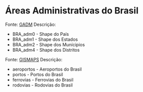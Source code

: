 # Áreas Administrativas do Brasil

Fonte: [GADM](http://www.gadm.org)
Descrição:
* BRA_adm0 - Shape do País
* BRA_adm1 - Shape dos Estados
* BRA_adm2 - Shape dos Munícipios
* BRA_adm4 - Shape dos Distritos

Fonte: [GISMAPS](http://www.gismaps.com.br/english/shape.htm)
Descrição:
* aeroportos - Aeroportos do Brasil
* portos - Portos do Brasil
* ferrovias - Ferrovias do Brasil
* rodovias - Rodovias do Brasil

